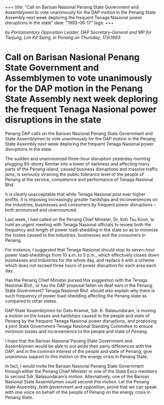 +++ 
title: "Call on Barisan Nasional Penang State Government and Assemblymen to vote unanimously for the DAP motion in the Penang State Assembly next week deploring the frequent Tenaga Nasional power disruptions in the state"
date: "1993-06-17"
tags:
+++

_by Parliamentary Opposition Leader, DAP Secretary-General and MP for Tanjung, Lim Kit Siang, in Penang on Thursday, 17.6.1993:_

# Call on Barisan Nasional Penang State Government and Assemblymen to vote unanimously for the DAP motion in the Penang State Assembly next week deploring the frequent Tenaga Nasional power disruptions in the state

Penang DAP calls on the Barisan Nasional Penang State Government and State Assemblymen to vote unanimously for the DAP motion in the Penang State Assembly next week deploring the frequent Tenaga Nasional power disruptions in the state.</u>

The sudden and unannounced three-hour disruption yesterday morning plugging 65-storey Komtar into a tower of darkness and affecting many parts of the Penang island, caused business disruptions and massive traffic jams, is seriously straining the public tolerance level of the people of Penang at the service, competence and performance of Tenaga Nasional Bhd.

It is clearly unacceptable that while Tenaga Nasional post ever higher profits, it is imposing increasingly greater hardships and inconveniences on the industries, businesses and consumers by frequent power disruptions – both announced and unannounced.

Last week, I had called on the Penang Chief Minister, Dr, Koh Tsu Koon, to hold an urgent meeting with Tenaga Nasional officials to review both the frequency and length of power load-shedding in the state so as to minimise the losses caused to the industries, businesses and the consumers in Penang.

For instance, I suggested that Tenaga Nasional should stop its seven-hour power load-sheddings from 10 a.m. to 5 p.m., which effectively closes down businesses and industries for the whole day, and replace it with a scheme which does not exceed three hours of power disruption for each area each day.

Has the Penang Chief Minister pursed this suggestion with the Tenaga Nasional Bhd., or has the DAP proposal fallen on deaf ears in the Penang State Government? Tenaga Nasional Bhd. should also explain why there is such frequency of power load-shedding affecting the Penang state as compared to other states.

DAP State Assemblymen for Dato Kramat, Sdr. K. Balasundaram, is moving a motion on the losses and hardships caused to the people and state of Penang by the frequent Tenaga Nasional power disruptions, and proposing a joint State Government-Tenaga Nasional Standing Committee to ensure minimum losses and inconvenience to the people and state of Penang.

I hope that the Barisan Nasional Penang State Government and Assemblymen would be able to put aside their party differences with the DAP, and in the common interest of the people and state of Penang, give unanimous support to this motion on the energy crisis in Penang State.

In fact, I would invite the Barisan Nasional Penang State Government through either the Penang Chief Minister or one of the State Exco members to second Sdr. Balasundaram’s motion. Alternatively, one of the Barisan Nasional State Assemblymen could second this motion. Let the Penang State Assembly, both government and opposition, prove that we can speak with one voice on behalf of the people of Penang on the energy crisis in Penang State.
 
